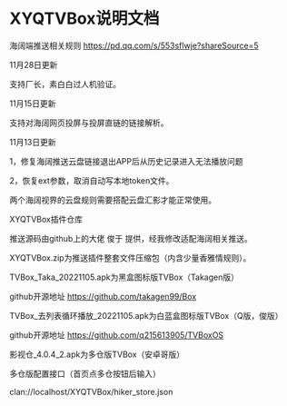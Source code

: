 # XYQTVBox说明文档
海阔端推送相关规则
https://pd.qq.com/s/553sflwje?shareSource=5

11月28日更新

支持厂长，素白白过人机验证。

11月15日更新

支持对海阔网页投屏与投屏直链的链接解析。

11月13日更新

 1，修复海阔推送云盘链接退出APP后从历史记录进入无法播放问题

 2，恢复ext参数，取消自动写本地token文件。

两个海阔视界的云盘规则需要搭配云盘汇影才能正常使用。

XYQTVBox插件仓库

推送源码由github上的大佬 俊于 提供，经我修改适配海阔相关推送。

XYQTVBox.zip为推送插件整套文件压缩包（内含少量香雅情规则）。

TVBox_Taka_20221105.apk为黑盒图标版TVBox（Takagen版）

github开源地址 https://github.com/takagen99/Box

TVBox_去列表循环播放_20221105.apk为白蓝盒图标版TVBox（Q版，俊版）

github开源地址 https://github.com/q215613905/TVBoxOS

影视仓_4.0.4_2.apk为多仓版TVBox（安卓哥版）

多仓版配置接口（首页点多仓按钮后输入）

clan://localhost/XYQTVBox/hiker_store.json